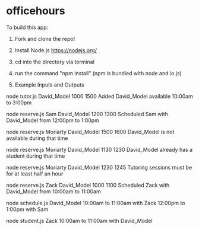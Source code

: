 # officehours

To build this app:

1. Fork and clone the repo!

2. Install Node.js 
  https://nodejs.org/

3. cd into the directory via terminal

4. run the command "npm install"
  (npm is bundled with node and io.js)

5. Example Inputs and Outputs

node tutor.js David_Model 1000 1500
  Added David_Model available 10:00am to 3:00pm

node reserve.js Sam David_Model 1200 1300
  Scheduled Sam with David_Model from 12:00pm to 1:00pm

node reserve.js Moriarty David_Model 1500 1600
  David_Model is not available during that time

node reserve.js Moriarty David_Model 1130 1230
  David_Model already has a student during that time

node reserve.js Moriarty David_Model 1230 1245
  Tutoring sessions must be for at least half an hour

node reserve.js Zack David_Model 1000 1100
Scheduled Zack with David_Model from 10:00am to 11:00am

node schedule.js David_Model
  10:00am to 11:00am with Zack
  12:00pm to 1:00pm with Sam

node student.js Zack
  10:00am to 11:00am with David_Model
